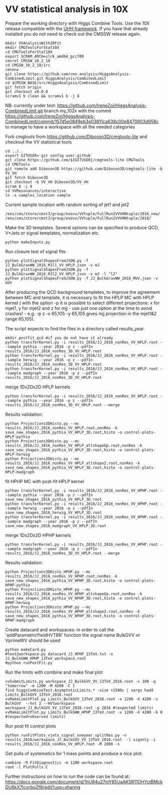 # VV statistical analysis in 10X

Prepare the working directory with Higgs Combine Tools. Use the 10X release compatible with the [UHH framework](https://github.com/UHH2/UHH2). If you have that already installed you do
not need to check out the CMSSW release again.

```
mkdir VVAnalysisWith2DFit
mkdir CMGToolsForStat10X
cd CMGToolsForStat10X
export SCRAM_ARCH=slc6_amd64_gcc700
cmsrel CMSSW_10_2_10
cd CMSSW_10_2_10/src
cmsenv
git clone https://github.com/cms-analysis/HiggsAnalysis-CombinedLimit.git HiggsAnalysis/CombinedLimit
cd $CMSSW_BASE/src/HiggsAnalysis/CombinedLimit
git fetch origin
git checkout v8.0.0
scramv1 b clean && scramv1 b -j 8
```
NB: currently under test: https://github.com/IreneZoi/HiggsAnalysis-CombinedLimit.git branch my_102x with the commit https://github.com/IreneZoi/HiggsAnalysis-CombinedLimit/commit/157d5e0849eb3e03811ca638c00e8470903d958c to manage to have a workspace with all the needed categories

Fork cmgtools from https://github.com/Diboson3D/cmgtools-lite and checkout the VV statistical tools

```
cd ../..
export GITUSER=`git config user.github`
git clone https://github.com/${GITUSER}/cmgtools-lite CMGTools
cd CMGTools
git remote add Diboson3D https://github.com/Diboson3D/cmgtools-lite -b VV_VH
git fetch Diboson3D
git checkout -b VV_VH Diboson3D/VV_VH
scram b -j 8
cd VVResonances/interactive
ln -s samples_location sample
```

Current sample location with random sorting of jet1 and jet2

```
/eos/cms/store/cmst3/group/exovv/VVtuple/FullRun2VVVHNtuple/2016_new/
/eos/cms/store/cmst3/group/exovv/VVtuple/FullRun2VVVHNtuple/2018/
```

Make the 3D templates. Several options can be specified to produce QCD, V+Jets or signal templates, normalization etc.
 
```
python makeInputs.py
```

Run closure test of signal fits:

```
python plotSignalShapesFromJSON.py -f JJ_BulkGravWW_2016_MJl1_VV_HPLP.json -v mJ
python plotSignalShapesFromJSON.py -f JJ_BulkGravWW_2016_MJl2_VV_HPLP.json -v mJ -l "l2"
python plotSignalShapesFromJSON.py -f JJ_BulkGravWW_2016_MVV.json -v mVV
```

After producing the QCD background templetes, to improve the agreement between MC and template, it is necessary to fit the  HPLP MC with HPLP kernel ( with the option -p it is possible to select different projections: x for mjet1, y for mjet2 and z for mjj - use just one option at the time to avoid crashes! - e.g. -p z -x 65,105 -y 65,105 gives mjj projection in the mjet1&2 range 65,105).

The script expects to find the files in a directory called results_year.

```
mkdir postfit_qcd #if you do not have it already
python transferKernel.py -i results_2016/JJ_2016_nonRes_VV_HPLP.root --sample pythia --year 2016 -p z --pdfIn results_2016/JJ_2016_nonRes_3D_VV_HPLP.root
python transferKernel.py -i results_2016/JJ_2016_nonRes_VV_HPLP.root --sample herwig --year 2016 -p z --pdfIn results_2016/JJ_2016_nonRes_3D_VV_HPLP.root 
python transferKernel.py -i results_2016/JJ_2016_nonRes_VV_HPLP.root --sample madgraph --year 2016 -p z --pdfIn results_2016/JJ_2016_nonRes_3D_VV_HPLP.root
```

merge 1Dx2Dx2D HPLP kernels

```
python transferKernel.py -i results_2016/JJ_2016_nonRes_VV_HPLP.root --sample pythia --year 2016 -p z --pdfIn results_2016/JJ_2016_nonRes_3D_VV_HPLP.root --merge
```

Results validation:

```
python Projections3DHisto.py --mc results_2016/JJ_2016_nonRes_VV_HPLP.root,nonRes -k save_new_shapes_2016_pythia_VV_HPLP_3D.root,histo -o control-plots-HPLP-pythia
python Projections3DHisto.py --mc results_2016/JJ_2016_nonRes_VV_HPLP_altshapeUp.root,nonRes -k save_new_shapes_2016_pythia_VV_HPLP_3D.root,histo -o control-plots-HPLP-herwig
python Projections3DHisto.py --mc results_2016/JJ_2016_nonRes_VV_HPLP_altshape2.root,nonRes -k save_new_shapes_2016_pythia_VV_HPLP_3D.root,histo -o control-plots-HPLP-madgraph
```

fit HPHP MC with post-fit HPLP kernel

```
python transferKernel.py -i results_2016/JJ_2016_nonRes_VV_HPHP.root --sample pythia --year 2016 -p z --pdfIn save_new_shapes_2016_pythia_VV_HPLP_3D.root
python transferKernel.py -i results_2016/JJ_2016_nonRes_VV_HPHP.root --sample herwig --year 2016 -p z --pdfIn save_new_shapes_2016_herwig_VV_HPLP_3D.root 
python transferKernel.py -i results_2016/JJ_2016_nonRes_VV_HPHP.root --sample madgraph --year 2016 -p z --pdfIn save_new_shapes_2016_madgraph_VV_HPLP_3D.root
```

merge 1Dx2Dx2D HPHP kernels

```
python transferKernel.py -i results_2016/JJ_2016_nonRes_VV_HPHP.root --sample madgraph --year 2016 -p z --pdfIn results_2016/JJ_2016_nonRes_3D_VV_HPLP.root --merge
```

Results validation:

```
python Projections3DHisto_HPHP.py --mc results_2016/JJ_2016_nonRes_VV_HPHP.root,nonRes -k save_new_shapes_2016_pythia_VV_HPHP_3D.root,histo -o control-plots-HPHP-pythia
python Projections3DHisto_HPHP.py --mc results_2016/JJ_2016_nonRes_VV_HPHP_altshapeUp.root,nonRes -k save_new_shapes_2016_pythia_VV_HPHP_3D.root,histo -o control-plots-HPHP-herwig
python Projections3DHisto_HPHP.py --mc results_2016/JJ_2016_nonRes_VV_HPHP_altshape2.root,nonRes -k save_new_shapes_2016_pythia_VV_HPHP_3D.root,histo -o control-plots-HPHP-madgraph
```

Create datacard and workspaces: in order to call the 'addParametricYieldHVTBR' function the signal name BulkGVV or VprimeWV should be used

```
python makeCard.py
#text2workspace.py datacard_JJ_HPHP_13TeV.txt -o JJ_BulkGWW_HPHP_13TeV_workspace.root
#python runPostFit.py 
```

Run the limits with combine and make final plot

```
vvSubmitLimits.py workspace_JJ_BulkGVV_VV_13TeV_2016.root -s 100 -q "tomorrow" -m 1200 -M 4200 -C 1
find higgsCombineTest.AsymptoticLimits.* -size +1500c | xargs hadd Limits_BulkGVV_13TeV_2016.root
vvMakeLimitPlot.py Limits_BulkGVV_13TeV_2016.root -x 1200 -X 4200 -s BulkGVV  --hvt 2 --HVTworkspace workspace_JJ_BulkGVV_VV_13TeV_2016.root -p 2016 #(expected limits)
vvMakeLimitPlot.py Limits_BulkGWW_HPHP_13TeV.root -x 1200 -X 4200 -b 0 #(expected+observed limits)
```
Run post fit control plots

```
python runFitPlots_vjets_signal_oneyear_splitRes.py -n results_2016/workspace_JJ_BulkGVV_VV_13TeV_2016.root  -l sigonly -i results_2016/JJ_2016_nonRes_VV_HPLP.root -M 2000 -s
```

Get pulls of systematics for 1 mass points and produce a nice plot:

```
combine -M FitDiagnostics -m 1200 workspace.root
root -l PlotPulls.C
```

Further instructions on how to run the code can be found at:
https://docs.google.com/document/d/1hU84u27mY85UaAK5R11OHYctBMckDU6kX7IcorboZf8/edit?usp=sharing

